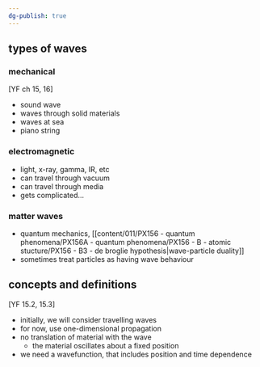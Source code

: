 ```yaml
---
dg-publish: true
---
```


## types of waves 
### mechanical 
[YF ch 15, 16]
- sound wave
- waves through solid materials
- waves at sea
- piano string
### electromagnetic
- light, x-ray, gamma, IR, etc
- can travel through vacuum
- can travel through media
- gets complicated...
### matter waves 
- quantum mechanics, [[content/011/PX156 - quantum phenomena/PX156A - quantum phenomena/PX156 - B - atomic stucture/PX156 - B3 - de broglie hypothesis\|wave-particle duality]]
- sometimes treat particles as having wave behaviour
## concepts and definitions
[YF 15.2, 15.3]
- initially, we will consider travelling waves
- for now, use one-dimensional propagation
- no translation of material with the wave
	- the material oscillates about a fixed position
- we need a wavefunction, that includes position and time dependence
